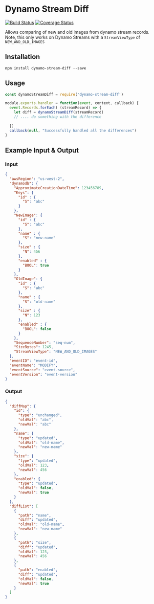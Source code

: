 # Dynamo Stream Diff
[![Build Status][ci-img]][ci] [![Coverage Status][cov-img]][cov] 

Allows comparing of new and old images from dynamo stream records. Note, this only works on Dynamo Streams with 
a `StreamViewType` of `NEW_AND_OLD_IMAGES`

## Installation
```
npm install dynamo-stream-diff --save
```

## Usage

```javascript
const dynamoStreamDiff = require('dynamo-stream-diff')

module.exports.handler = function(event, context, callback) {
  event.Records.forEach( (streamRecord) => {
    let diff = dynamoStreamDiff(streamRecord)
    // .... do something with the difference
  
  })
  callback(null, "Successfully handled all the differences")
}

```

## Example Input & Output

### Input
```json
{
  "awsRegion": "us-west-2",
  "dynamodb": {
    "ApproximateCreationDateTime": 123456789,
    "Keys": {
      "id" : {
        "S": "abc"
      }
    },
    "NewImage": {
      "id" : {
        "S": "abc"
      },
      "name" : {
        "S": "new-name"
      },
      "size" : {
        "N": 456
      },
      "enabled" : {
        "BOOL": true
      }
    },
    "OldImage": {
      "id" : {
        "S": "abc"
      },
      "name" : {
        "S": "old-name"
      },
      "size" : {
        "N": 123
      },
      "enabled" : {
        "BOOL": false
      }
    },
    "SequenceNumber": "seq-num",
    "SizeBytes": 1245,
    "StreamViewType": "NEW_AND_OLD_IMAGES"
  },
  "eventID": "event-id",
  "eventName": "MODIFY",
  "eventSource": "event-source",
  "eventVersion": "event-version"
}
```

### Output

```json
{
  "diffMap": {
    "id": {
      "type": "unchanged",
      "oldVal": "abc",
      "newVal": "abc"
    },
    "name": {
      "type": "updated",
      "oldVal": "old-name",
      "newVal": "new-name"
    },
    "size": {
      "type": "updated",
      "oldVal": 123,
      "newVal": 456
    },
    "enabled": {
      "type": "updated",
      "oldVal": false,
      "newVal": true
    }
  },
  "diffList": [
    {
      "path": "name",
      "diff": "updated",
      "oldVal": "old-name",
      "newVal": "new-name"
    },
    {
      "path": "size",
      "diff": "updated",
      "oldVal": 123,
      "newVal": 456
    },
    {
      "path": "enabled",
      "diff": "updated",
      "oldVal": false,
      "newVal": true
    }
  ]
}
```

[ci-img]: https://travis-ci.org/Nordstrom/dynamo-stream-diff.svg?branch=master
[ci]: https://travis-ci.org/Nordstrom/dynamo-stream-diff
[cov-img]: https://coveralls.io/repos/github/Nordstrom/dynamo-stream-diff/badge.svg?branch=master
[cov]: https://coveralls.io/github/Nordstrom/dynamo-stream-diff?branch=master